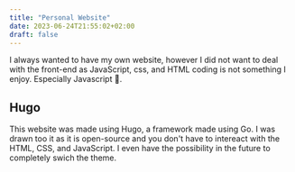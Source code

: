 ```yaml
---
title: "Personal Website"
date: 2023-06-24T21:55:02+02:00
draft: false
---
```


I always wanted to have my own website, however I did not want to deal with the front-end as JavaScript, css, and HTML coding is not something I enjoy. Especially Javascript 🤮. 

## Hugo
This website was made using Hugo, a framework made using Go. I was drawn too it as it is open-source and you don't have to intereact with the HTML, CSS, and JavaScript. I even have the possibility in the future to completely swich the theme.